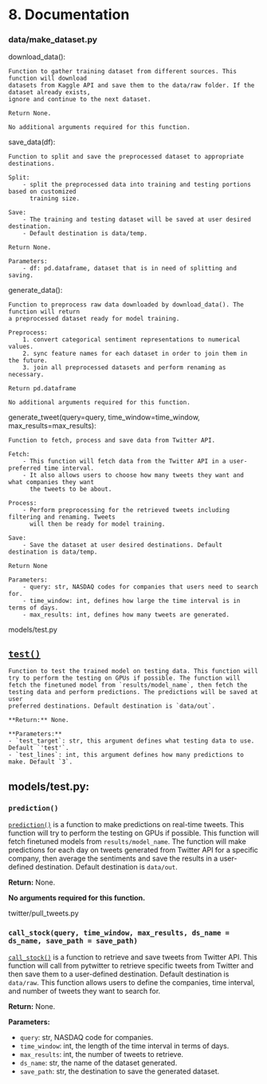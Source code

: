 # 8. Documentation

### data/make_dataset.py

download_data():

    Function to gather training dataset from different sources. This function will download
    datasets from Kaggle API and save them to the data/raw folder. If the dataset already exists,
    ignore and continue to the next dataset.

    Return None.

    No additional arguments required for this function.

save_data(df):
    
    Function to split and save the preprocessed dataset to appropriate destinations.

    Split:
        - split the preprocessed data into training and testing portions based on customized
          training size.

    Save:
        - The training and testing dataset will be saved at user desired destination.
        - Default destination is data/temp.

    Return None.

    Parameters:
        - df: pd.dataframe, dataset that is in need of splitting and saving.

generate_data():
   
    Function to preprocess raw data downloaded by download_data(). The function will return
    a preprocessed dataset ready for model training.

    Preprocess:
        1. convert categorical sentiment representations to numerical values.
        2. sync feature names for each dataset in order to join them in the future.
        3. join all preprocessed datasets and perform renaming as necessary.

    Return pd.dataframe

    No additional arguments required for this function.
   

generate_tweet(query=query, time_window=time_window, max_results=max_results):
    
    Function to fetch, process and save data from Twitter API.

    Fetch:
        - This function will fetch data from the Twitter API in a user-preferred time interval.
        - It also allows users to choose how many tweets they want and what companies they want
          the tweets to be about.

    Process:
        - Perform preprocessing for the retrieved tweets including filtering and renaming. Tweets
          will then be ready for model training.

    Save:
        - Save the dataset at user desired destinations. Default destination is data/temp.

    Return None

    Parameters:
        - query: str, NASDAQ codes for companies that users need to search for.
        - time_window: int, defines how large the time interval is in terms of days.
        - max_results: int, defines how many tweets are generated.
        

models/test.py

## [`test()`](https://github.com/crvander/capstoneproj2023/blob/14b75f083c2bc08f166ec30d2a941047951afcaf/src/models/test.py#L23)

    Function to test the trained model on testing data. This function will try to perform the testing on GPUs if possible. The function will 
    fetch the finetuned model from `results/model_name`, then fetch the testing data and perform predictions. The predictions will be saved at user
    preferred destinations. Default destination is `data/out`.

    **Return:** None.

    **Parameters:**
    - `test_target`: str, this argument defines what testing data to use. Default `'test'`.
    - `test_lines`: int, this argument defines how many predictions to make. Default `3`.


## models/test.py:

### `prediction()`

[`prediction()`](https://github.com/crvander/capstoneproj2023/blob/14b75f083c2bc08f166ec30d2a941047951afcaf/src/models/test.py#L79) is a function to make predictions on real-time tweets. This function will try to perform the testing on GPUs if possible. This function will fetch finetuned models from `results/model_name`. The function will make predictions for each day on tweets generated from Twitter API for a specific company, then average the sentiments and save the results in a user-defined destination. Default destination is `data/out`.

**Return:** None.

**No arguments required for this function.**


twitter/pull_tweets.py

### `call_stock(query, time_window, max_results, ds_name = ds_name, save_path = save_path)`

[`call_stock()`](https://github.com/crvander/capstoneproj2023/blob/14b75f083c2bc08f166ec30d2a941047951afcaf/src/twitter/pull_tweets.py#L28) is a function to retrieve and save tweets from Twitter API. This function will call from pytwitter to retrieve specific tweets from Twitter and then save them to a user-defined destination. Default destination is `data/raw`. This function allows users to define the companies, time interval, and number of tweets they want to search for.

**Return:** None.

**Parameters:**
- `query`: str, NASDAQ code for companies.
- `time_window`: int, the length of the time interval in terms of days.
- `max_results`: int, the number of tweets to retrieve.
- `ds_name`: str, the name of the dataset generated.
- `save_path`: str, the destination to save the generated dataset.
